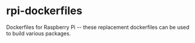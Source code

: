 # rpi-dockerfiles
Dockerfiles for Raspberry Pi -- these replacement dockerfiles can be used to build various packages.
